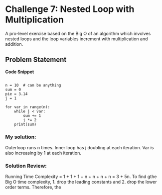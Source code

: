 # Challenge 7: Nested Loop with Multiplication
A pro-level exercise based on the Big O of an algorithm which involves nested loops and the loop variables increment with multiplication and addition.

## Problem Statement
**Code Snippet**
```

n = 10  # can be anything
sum = 0
pie = 3.14
j = 1

for var in range(n):
    while j < var:
        sum += 1
        j *= 2
    print(sum)

```

### My solution:
Outerloop runs n times. Inner loop has j doubling at each iteration. Var is also increasing by 1 at each iteration.

### Solution Review:
Running Time Complexity = 1 + 1 + 1 + n + n + n + n = 3 + 5n. To find gthe Big O time complexity, 1. drop the leading constants and 2. drop the lower order terms. Therefore, the 

